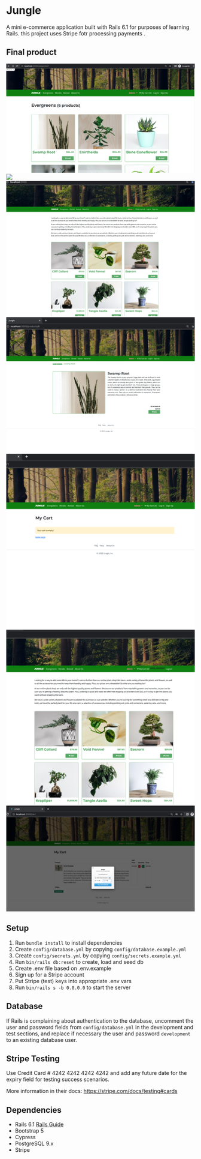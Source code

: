 # Jungle

A mini e-commerce application built with Rails 6.1 for purposes of learning Rails.
this project uses Stripe fotr processing payments .

## Final product

![](./docs/Screen%20Shot%202022-09-27%20at%201.48.28%20PM.png)
![](./docs/Screen%20Shot%202022-09-27%20at%201.49.30%20PM.png)
![](./docs/Screen%20Shot%202022-09-27%20at%201.49.58%20PM.png)
![](./docs/Screen%20Shot%202022-09-27%20at%201.51.13%20PM.png)
![](./docs/Screen%20Shot%202022-09-27%20at%201.55.18%20PM.png)
![](./docs/Screen%20Shot%202022-09-27%20at%201.57.14%20PM.png)
![](./docs/Screen%20Shot%202022-09-27%20at%202.02.32%20PM.png)

## Setup

1. Run `bundle install` to install dependencies
2. Create `config/database.yml` by copying `config/database.example.yml`
3. Create `config/secrets.yml` by copying `config/secrets.example.yml`
4. Run `bin/rails db:reset` to create, load and seed db
5. Create .env file based on .env.example
6. Sign up for a Stripe account
7. Put Stripe (test) keys into appropriate .env vars
8. Run `bin/rails s -b 0.0.0.0` to start the server

## Database

If Rails is complaining about authentication to the database, uncomment the user and password fields from `config/database.yml` in the development and test sections, and replace if necessary the user and password `development` to an existing database user.

## Stripe Testing

Use Credit Card # 4242 4242 4242 4242 and add any future date for the expiry field for testing success scenarios.

More information in their docs: <https://stripe.com/docs/testing#cards>

## Dependencies

- Rails 6.1 [Rails Guide](http://guides.rubyonrails.org/v6.1/)
- Bootstrap 5
- Cypress
- PostgreSQL 9.x
- Stripe
